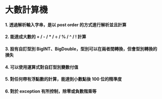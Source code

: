 # 大數計算機
#### 1. 透過解析輸入字串，是以 post order 的方式進行解析並且計算
#### 2. 能達成大數的 + / - / * / ÷ / % / ^ / ! 計算
#### 3. 設有自訂型別 BigINT、BigDouble，型別可以在兩者間轉換，但會型別轉換的損失
#### 4. 可以使用運算式對自訂型別變數付值
#### 5. 對任何帶有浮點數的計算，能達到小數點後 100 位的精準度
#### 6. 對於 exception 有所控制，除零或負數階乘等
